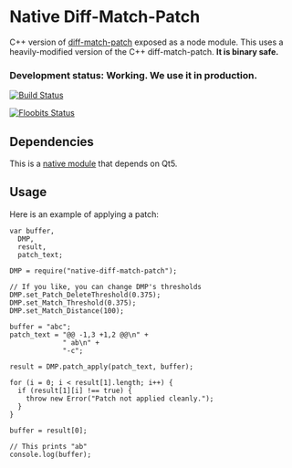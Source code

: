 # Native Diff-Match-Patch

C++ version of [diff-match-patch](https://code.google.com/p/google-diff-match-patch/) exposed as a node module. This uses a heavily-modified version of the C++ diff-match-patch. **It is binary safe.**

### Development status: Working. We use it in production.

[![Build Status](https://travis-ci.org/Floobits/node-native-dmp.svg?branch=master)](https://travis-ci.org/Floobits/node-native-dmp)

[![Floobits Status](https://floobits.com/Floobits/native-dmp.svg)](https://floobits.com/Floobits/native-dmp/redirect)


## Dependencies

This is a [native module](https://nodejs.org/api/addons.html) that depends on Qt5.


## Usage

Here is an example of applying a patch:

    var buffer,
      DMP,
      result,
      patch_text;

    DMP = require("native-diff-match-patch");

    // If you like, you can change DMP's thresholds
    DMP.set_Patch_DeleteThreshold(0.375);
    DMP.set_Match_Threshold(0.375);
    DMP.set_Match_Distance(100);

    buffer = "abc";
    patch_text = "@@ -1,3 +1,2 @@\n" +
                 " ab\n" +
                 "-c";

    result = DMP.patch_apply(patch_text, buffer);

    for (i = 0; i < result[1].length; i++) {
      if (result[1][i] !== true) {
        throw new Error("Patch not applied cleanly.");
      }
    }

    buffer = result[0];

    // This prints "ab"
    console.log(buffer);
